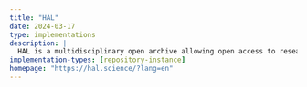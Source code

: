 ```yaml
---
title: "HAL"
date: 2024-03-17
type: implementations
description: |
  HAL is a multidisciplinary open archive allowing open access to research results, published or not. It serves researchers affiliated with academic institutions, whether public or private. In France, HAL is the national archive chosen by the French scientific and academic community for the open dissemination of its research results. The archive is also accessible to researchers affiliated with foreign academic institutions, public or private.
implementation-types: [repository-instance]
homepage: "https://hal.science/?lang=en"
---
```


